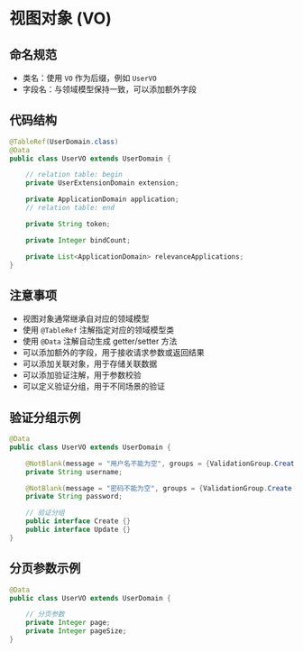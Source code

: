 # 视图对象 (VO)

## 命名规范
- 类名：使用 `VO` 作为后缀，例如 `UserVO`
- 字段名：与领域模型保持一致，可以添加额外字段

## 代码结构
```java
@TableRef(UserDomain.class)
@Data
public class UserVO extends UserDomain {

    // relation table: begin
    private UserExtensionDomain extension;

    private ApplicationDomain application;
    // relation table: end

    private String token;

    private Integer bindCount;

    private List<ApplicationDomain> relevanceApplications;
}
```

## 注意事项
- 视图对象通常继承自对应的领域模型
- 使用 `@TableRef` 注解指定对应的领域模型类
- 使用 `@Data` 注解自动生成 getter/setter 方法
- 可以添加额外的字段，用于接收请求参数或返回结果
- 可以添加关联对象，用于存储关联数据
- 可以添加验证注解，用于参数校验
- 可以定义验证分组，用于不同场景的验证

## 验证分组示例
```java
@Data
public class UserVO extends UserDomain {

    @NotBlank(message = "用户名不能为空", groups = {ValidationGroup.Create.class})
    private String username;

    @NotBlank(message = "密码不能为空", groups = {ValidationGroup.Create.class})
    private String password;

    // 验证分组
    public interface Create {}
    public interface Update {}
}
```

## 分页参数示例
```java
@Data
public class UserVO extends UserDomain {

    // 分页参数
    private Integer page;
    private Integer pageSize;
}
```